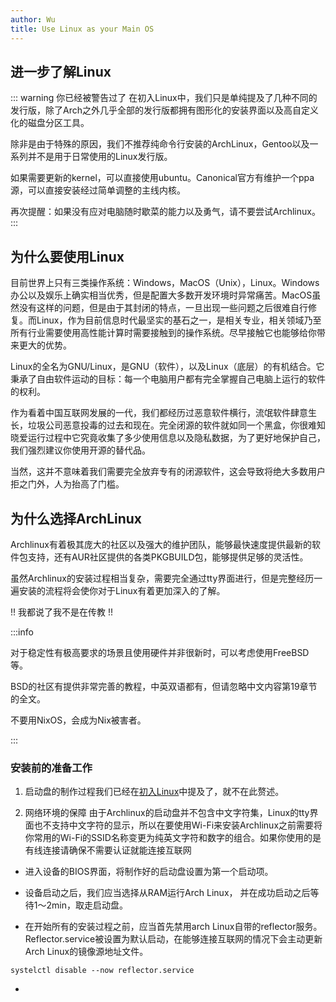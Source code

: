 ```yaml
---
author: Wu
title: Use Linux as your Main OS
---
```


## 进一步了解Linux

::: warning 你已经被警告过了
在初入Linux中，我们只是单纯提及了几种不同的发行版，除了Arch之外几乎全部的发行版都拥有图形化的安装界面以及高自定义化的磁盘分区工具。

除非是由于特殊的原因，我们不推荐纯命令行安装的ArchLinux，Gentoo以及一系列并不是用于日常使用的Linux发行版。

如果需要更新的kernel，可以直接使用ubuntu。Canonical官方有维护一个ppa源，可以直接安装经过简单调整的主线内核。

再次提醒：如果没有应对电脑随时歇菜的能力以及勇气，请不要尝试Archlinux。
:::

## 为什么要使用Linux

目前世界上只有三类操作系统：Windows，MacOS（Unix），Linux。Windows办公以及娱乐上确实相当优秀，但是配置大多数开发环境时异常痛苦。MacOS虽然没有这样的问题，但是由于其封闭的特点，一旦出现一些问题之后很难自行修复。而Linux，作为目前信息时代最坚实的基石之一，是相关专业，相关领域乃至所有行业需要使用高性能计算时需要接触到的操作系统。尽早接触它也能够给你带来更大的优势。

Linux的全名为GNU/Linux，是GNU（软件），以及Linux（底层）的有机结合。它秉承了自由软件运动的目标：每一个电脑用户都有完全掌握自己电脑上运行的软件的权利。

作为看着中国互联网发展的一代，我们都经历过恶意软件横行，流氓软件肆意生长，垃圾公司恶意投毒的过去和现在。完全闭源的软件就如同一个黑盒，你很难知晓爱运行过程中它究竟收集了多少使用信息以及隐私数据，为了更好地保护自己，我们强烈建议你使用开源的替代品。

当然，这并不意味着我们需要完全放弃专有的闭源软件，这会导致将绝大多数用户拒之门外，人为抬高了门槛。

## 为什么选择ArchLinux

Archlinux有着极其庞大的社区以及强大的维护团队，能够最快速度提供最新的软件包支持，还有AUR社区提供的各类PKGBUILD包，能够提供足够的灵活性。

虽然Archlinux的安装过程相当复杂，需要完全通过tty界面进行，但是完整经历一遍安装的流程将会使你对于Linux有着更加深入的了解。

!! 我都说了我不是在传教 !!

:::info

对于稳定性有极高要求的场景且使用硬件并非很新时，可以考虑使用FreeBSD等。

BSD的社区有提供非常完善的教程，中英双语都有，但请忽略中文内容第19章节的全文。

不要用NixOS，会成为Nix被害者。

:::

### 安装前的准备工作

1. 启动盘的制作过程我们已经在[初入Linux](%E5%88%9D%E5%85%A5Linux.md)中提及了，就不在此赘述。

2. 网络环境的保障
由于Archlinux的启动盘并不包含中文字符集，Linux的tty界面也不支持中文字符的显示，所以在要使用Wi-Fi来安装Archlinux之前需要将你常用的Wi-Fi的SSID名称变更为纯英文字符和数字的组合。如果你使用的是有线连接请确保不需要认证就能连接互联网

- 进入设备的BIOS界面，将制作好的启动盘设置为第一个启动项。

- 设备启动之后，我们应当选择从RAM运行Arch Linux， 并在成功启动之后等待1～2min，取走启动盘。

- 在开始所有的安装过程之前，应当首先禁用arch Linux自带的reflector服务。Reflector.service被设置为默认启动，在能够连接互联网的情况下会主动更新Arch Linux的镜像源地址文件。

```shell
systelctl disable --now reflector.service
```

- 